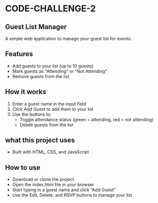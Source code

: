 # CODE-CHALLENGE-2
## Guest List Manager

A simple web application to manage your guest list for events.

## Features

- Add guests to your list (up to 10 guests)
- Mark guests as "Attending" or "Not Attending"
- Remove guests from the list

## How it works

1. Enter a guest name in the input field
2. Click Add Guest to add them to your list
3. Use the buttons to:
   - Toggle attendance status (green = attending, red = not attending)
   - Delete guests from the list

## what this project uses

- Built with HTML, CSS, and JavaScript

## How to use

- Download or clone the project
- Open the index.html file in your browser
- Start typing in a guest name and click “Add Guest”
- Use the Edit, Delete, and RSVP buttons to manage your list
